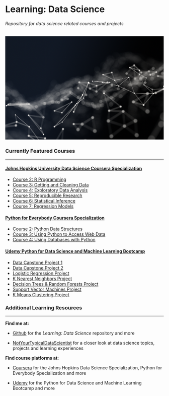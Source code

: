 Learning: Data Science
================

###### Repository for data science related courses and projects

![image header](backdrop.png)

### Currently Featured Courses

-----

#### [Johns Hopkins University Data Science Coursera Specialization](https://github.com/emiburns/Data-Science-Courses/tree/master/Johns%20Hopkins%20University%20Data%20Science%20Coursera%20Specialization)

  - [Course 2: R
    Programming](https://github.com/emiburns/Data-Science-Courses/tree/master/Johns%20Hopkins%20University%20Data%20Science%20Coursera%20Specialization/Course%202:%20R%20Programming)
  - [Course 3: Getting and Cleaning
    Data](https://github.com/emiburns/Data-Science-Courses/tree/master/Johns%20Hopkins%20University%20Data%20Science%20Coursera%20Specialization/Course%203:%20Getting%20and%20Cleaning%20Data)
  - [Course 4: Exploratory Data
    Analysis](https://github.com/emiburns/Data-Science-Courses/tree/master/Johns%20Hopkins%20University%20Data%20Science%20Coursera%20Specialization/Course%204:%20Exploratory%20Data%20Analysis)
  - [Course 5: Reproducible Research](https://github.com/emiburns/Learning-Data-Science/tree/master/Johns%20Hopkins%20University%20Data%20Science%20Coursera%20Specialization/Course%205:%20Reproducible%20Research)
  - [Course 6: Statistical Inference](https://github.com/emiburns/Learning-Data-Science/tree/master/Johns%20Hopkins%20University%20Data%20Science%20Coursera%20Specialization/Course%206:%20Statistical%20Inference)
  - [Course 7: Regression Models](https://github.com/emiburns/Learning-Data-Science/tree/master/Johns%20Hopkins%20University%20Data%20Science%20Coursera%20Specialization/Course%207:%20Regression%20Models)

#### [Python for Everybody Coursera Specialization](https://github.com/emiburns/Data-Science-Courses/tree/master/Python%20for%20Everybody%20Coursera%20Specialization)

  - [Course 2: Python Data
    Structures](https://github.com/emiburns/Data-Science-Courses/tree/master/Python%20for%20Everybody%20Coursera%20Specialization/Course%202:%20Python%20Data%20Structures)
  - [Course 3: Using Python to Access Web
    Data](https://github.com/emiburns/Data-Science-Courses/tree/master/Python%20for%20Everybody%20Coursera%20Specialization/Course%203:%20Using%20Python%20to%20Access%20Web%20Data)
 - [Course 4: Using Databases with Python](https://github.com/emiburns/Learning-Data-Science/tree/master/Python%20for%20Everybody%20Coursera%20Specialization/Course%204:%20Using%20Databases%20with%20Python)

#### [Udemy Python for Data Science and Machine Learning Bootcamp](https://github.com/emiburns/Data-Science-Courses/tree/master/Udemy%20Python%20for%20Data%20Science%20and%20Machine%20Learning%20Bootcamp)

  - [Data Capstone
    Project 1](https://github.com/emiburns/Data-Science-Courses/tree/master/Udemy%20Python%20for%20Data%20Science%20and%20Machine%20Learning%20Bootcamp/Data%20Capstone%20Project%201)
  - [Data Capstone
    Project 2](https://github.com/emiburns/Data-Science-Courses/tree/master/Udemy%20Python%20for%20Data%20Science%20and%20Machine%20Learning%20Bootcamp/Data%20Capstone%20Project%202)
  - [Logistic Regression Project](https://github.com/emiburns/Learning-Data-Science/tree/master/Udemy%20Python%20for%20Data%20Science%20and%20Machine%20Learning%20Bootcamp/Logistic%20Regression%20Project)
  - [K Nearest Neighbors Project](https://github.com/emiburns/Learning-Data-Science/tree/master/Udemy%20Python%20for%20Data%20Science%20and%20Machine%20Learning%20Bootcamp/KNN%20Project)
  - [Decision Trees & Random Forests Project](https://github.com/emiburns/Learning-Data-Science/tree/master/Udemy%20Python%20for%20Data%20Science%20and%20Machine%20Learning%20Bootcamp/Decision%20Trees%20%26%20Random%20Forests%20Project)
  - [Support Vector Machines Project](https://github.com/emiburns/Learning-Data-Science/tree/master/Udemy%20Python%20for%20Data%20Science%20and%20Machine%20Learning%20Bootcamp/SVM%20Project)
  - [K Means Clustering Project](https://github.com/emiburns/Learning-Data-Science/tree/master/Udemy%20Python%20for%20Data%20Science%20and%20Machine%20Learning%20Bootcamp/K%20Means%20Project)

### Additional Learning Resources

-----

**Find me at:**

  - [Github](https://github.com/emiburns) for the *Learning: Data
    Science* repository and more

  - [NotYourTypicalDataScientist](https://emiburns.github.io/NotYourTypicalDataScientist.github.io/)
    for a closer look at data science topics, projects and learning
    experiences

**Find course platforms at:**

  - [Coursera](coursera.org) for the Johns Hopkins Data Science
    Specialization, Python for Everybody Specialization and more

  - [Udemy](https://www.udemy.com/) for the Python for Data Science and
    Machine Learning Bootcamp and more
